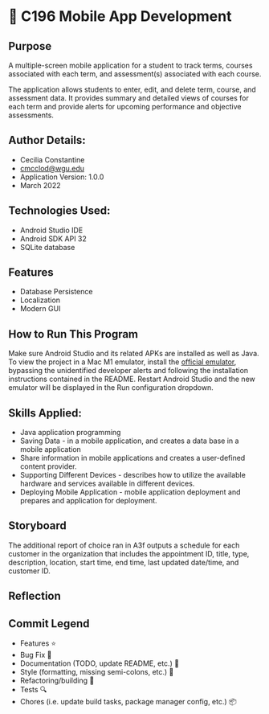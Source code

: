 # :iphone: C196 Mobile App Development

## Purpose
A multiple-screen mobile application for a student to track terms, courses associated with each term, and assessment(s) associated with each course.

The application allows students to enter, edit, and delete term, course, and assessment data. It provides summary and detailed views of courses for each term and provide alerts for upcoming performance and objective assessments.


## Author Details:
- Cecilia Constantine
- cmcclod@wgu.edu
- Application Version: 1.0.0
- March 2022


## Technologies Used:
- Android Studio IDE
- Android SDK API 32
- SQLite database

## Features
* Database Persistence
* Localization
* Modern GUI


## How to Run This Program
Make sure Android Studio and its related APKs are installed as well as Java.
To view the project in a Mac M1 emulator, install the [official emulator](https://github.com/741g/android-emulator-m1-preview/releases/tag/0.2), bypassing the unidentified developer alerts and following the installation instructions contained in the README. 
Restart Android Studio and the new emulator will be displayed in the Run configuration dropdown. 

## Skills Applied:
* Java application programming
* Saving Data - in a mobile application, and creates a data base in a mobile application
* Share information in mobile applications and creates a user-defined content provider.
* Supporting Different Devices - describes how to utilize the available hardware and services available in different devices.
* Deploying Mobile Application - mobile application deployment and prepares and application for deployment.

## Storyboard
The additional report of choice ran in A3f outputs a schedule for each customer in the organization that includes the appointment ID, title, type, description, location, start time, end time, last updated date/time, and customer ID.

## Reflection

## Commit Legend
* Features :star:
* Bug Fix :wrench:
* Documentation (TODO, update README, etc.) :scroll:
* Style (formatting, missing semi-colons, etc.) :art:
* Refactoring/building :construction:
* Tests :mag:
* Chores (i.e. update build tasks, package manager config, etc.) :package:





